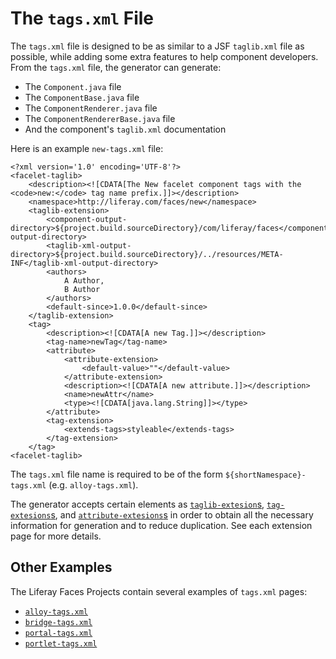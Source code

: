 # The `tags.xml` File

The `tags.xml` file is designed to be as similar to a JSF `taglib.xml` file as possible, while adding some extra features to help component developers. From the `tags.xml` file, the generator can generate:

- The `Component.java` file
- The `ComponentBase.java` file
- The `ComponentRenderer.java` file
- The `ComponentRendererBase.java` file
- And the component's `taglib.xml` documentation

Here is an example `new-tags.xml` file:

```
<?xml version='1.0' encoding='UTF-8'?>
<facelet-taglib>
	<description><![CDATA[The New facelet component tags with the <code>new:</code> tag name prefix.]]></description>
	<namespace>http://liferay.com/faces/new</namespace>
	<taglib-extension>
		<component-output-directory>${project.build.sourceDirectory}/com/liferay/faces</component-output-directory>
		<taglib-xml-output-directory>${project.build.sourceDirectory}/../resources/META-INF</taglib-xml-output-directory>
		<authors>
			A Author,
			B Author
		</authors>
		<default-since>1.0.0</default-since>
	</taglib-extension>
	<tag>
		<description><![CDATA[A new Tag.]]></description>
		<tag-name>newTag</tag-name>
		<attribute>
			<attribute-extension>
				<default-value>""</default-value>
			</attribute-extension>
			<description><![CDATA[A new attribute.]]></description>
			<name>newAttr</name>
			<type><![CDATA[java.lang.String]]></type>
		</attribute>
		<tag-extension>
			<extends-tags>styleable</extends-tags>
		</tag-extension>
	</tag>
<facelet-taglib>
```

The `tags.xml` file name is required to be of the form `${shortNamespace}-tags.xml` (e.g. `alloy-tags.xml`).

The generator accepts certain elements as [`taglib-extesion`s](./The-Facelet-Taglib-Element.md#taglib-extensions), [`tag-extesions`s](./The-Tag-Element#tag-extensions.md), and [`attribute-extesions`s](./The-Attribute-Element.md#attribute-extensions) in order to obtain all the necessary information for generation and to reduce duplication. See each extension page for more details.

## Other Examples

The Liferay Faces Projects contain several examples of `tags.xml` pages:

- [`alloy-tags.xml`](https://github.com/liferay/liferay-faces-alloy/blob/master/alloy/alloy-tags.xml)
- [`bridge-tags.xml`](https://github.com/liferay/liferay-faces-bridge-impl/blob/master/bridge-impl/bridge-tags.xml)
- [`portal-tags.xml`](https://github.com/liferay/liferay-faces-portal/blob/master/portal/portal-tags.xml)
- [`portlet-tags.xml`](https://github.com/liferay/liferay-faces-bridge-impl/blob/master/bridge-impl/portlet-tags.xml)